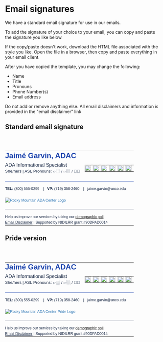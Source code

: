 <script setup>
import FileDownload from '../../.vitepress/components/FileDownload.vue'

const standard = [
  {
    title: 'Standard Signature',
    subtitle: 'Download HTML file',
    fileType: 'HTML',
    url: '/assets/rmadac-email-signature-standard.html'
  },
]

const pride = [
  {
    title: 'Pride Signature',
    subtitle: 'Download HTML file',
    fileType: 'HTML',
    url: '/assets/rmadac-email-signature-pride.html'
  },
]
</script>

<style>
  .vp-doc table {
    margin: unset;
    display: unset;
  }

  .vp-doc tr:nth-child(2n) {
    background-color: unset;
  }

  .vp-doc tr {
    border-top: unset;
  }

  .vp-doc td {
    border: unset;
  }
</style>

# Email signatures

We have a standard email signature for use in our emails.

To add the signature of your choice to your email, you can copy and paste the signature you like below.

If the copy/paste doesn't work, download the HTML file associated with the style you like. Open the file in a browser, then copy and paste everything in your email client.

After you have copied the template, you may change the following:
- Name
- Title
- Pronouns
- Phone Number(s)
- Email address 

Do not add or remove anything else. All email disclaimers and information is provided in the "email disclaimer" link 

## Standard email signature

<FileDownload :downloads='standard' /><br><br>

<table cellspacing="0" cellpadding="0" border="0" style="
    box-sizing: border-box;
    border-spacing: 0px;
    border-collapse: collapse;
    background: transparent !important;
    font-size: 14px;
    font-style: normal;
    font-variant-ligatures: normal;
    font-variant-caps: normal;
    font-weight: 400;
    letter-spacing: normal;
    orphans: 2;
    text-align: start;
    text-transform: none;
    widows: 2;
    word-spacing: 0px;
    -webkit-text-stroke-width: 0px;
    white-space: normal;
    text-decoration-thickness: initial;
    text-decoration-style: initial;
    text-decoration-color: initial;
    color: rgb(29, 44, 71);
    font-family: 'Montserrat', Arial, sans-serif;
    width: 440px;
  ">
  <tbody style="box-sizing: border-box">
    <tr style="box-sizing: border-box">
      <td colspan="2" style="box-sizing: border-box; padding: 0px">
        <span style="
            box-sizing: border-box;
            font-size: 18pt;
            color: rgb(27, 67, 173);
            line-height: 22pt;
            font-family: 'Montserrat', Arial, sans-serif;
          "><strong style="box-sizing: border-box; font-weight: 800">Jaimé Garvin, ADAC</strong></span>
      </td>
    </tr>
    <tr style="box-sizing: border-box">
      <td style="
          box-sizing: border-box;
          padding: 0px 0px 15px;
          font-size: 12pt;
          font-family: 'Montserrat', Arial, sans-serif;
          width: 260px;
          color: rgb(29, 44, 71);
          line-height: 14pt;
        ">
        <span style="
            box-sizing: border-box;
            font-size: 12pt;
            line-height: 20px;
            color: rgb(29, 44, 71);
            font-family: 'Montserrat', Arial, sans-serif;
          ">ADA Informational Specialist</span><br>
        <span style="
            box-sizing: border-box;
            font-size: 10pt;
            line-height: 20px;
            color: rgb(29, 44, 71);
            font-family: 'Montserrat', Arial, sans-serif;
          ">She/hers | ASL Pronouns: 👉🏼 / 👉🏼 / 🖐🏼</span>
      </td>
      <td style="
          box-sizing: border-box;
          padding: 0px 0px 15px;
          font-size: 10pt;
          font-family: 'Montserrat', Arial, sans-serif;
          width: 160px;
          color: rgb(29, 44, 71);
          text-align: right;">
        <table style="
            box-sizing: border-box;
            border-spacing: 0px;
            border-collapse: collapse;
            background: transparent !important;
            float: right;
          ">
          <tbody style="box-sizing: border-box">
            <tr style="box-sizing: border-box">
              <td style="box-sizing: border-box; padding: 0px; width: 30px">
                <a href="https://www.facebook.com/RMADACenter/" target="_blank" rel="noopener" style="
                    box-sizing: border-box;
                    background-color: transparent;
                    color: rgb(51, 122, 183);
                    text-decoration: none;
                  ">
                  <img border="0" alt="facebook icon" width="20" height="20"
                    src="https://www.mail-signatures.com/signature-generator/img/templates/simple-yet-informative/fb.png"
                    style="
                      box-sizing: border-box;
                      border: 0px;
                      vertical-align: middle;
                      width: 20px;
                      height: 20px;
                    " />
                </a>
              </td>
              <td style="box-sizing: border-box; padding: 0px; width: 30px">
                <a href="https://twitter.com/RockyMtnADA" target="_blank" rel="noopener" style="
                    box-sizing: border-box;
                    background-color: transparent;
                    color: rgb(51, 122, 183);
                    text-decoration: none;
                  ">
                  <img border="0" alt="twitter icon" width="20" height="20"
                    src="https://www.mail-signatures.com/signature-generator/img/templates/simple-yet-informative/tt.png"
                    style="
                      box-sizing: border-box;
                      border: 0px;
                      vertical-align: middle;
                      width: 20px;
                      height: 20px;
                    " />
                </a>
              </td>
              <td style="box-sizing: border-box; padding: 0px; width: 30px">
                <a href="https://www.youtube.com/channel/UCcTayMz3J1BmjdXlPBVDSrQ" target="_blank" rel="noopener" style="
                    box-sizing: border-box;
                    background-color: transparent;
                    color: rgb(51, 122, 183);
                    text-decoration: none;
                  ">
                  <img border="0" alt="youtube icon" width="20" height="20"
                    src="https://www.mail-signatures.com/signature-generator/img/templates/simple-yet-informative/yt.png"
                    style="
                      box-sizing: border-box;
                      border: 0px;
                      vertical-align: middle;
                      width: 20px;
                      height: 20px;
                    " />
                </a>
              </td>
              <td style="box-sizing: border-box; padding: 0px; width: 30px">
                <a href="https://www.linkedin.com/company/28618459/" target="_blank" rel="noopener" style="
                    box-sizing: border-box;
                    background-color: transparent;
                    color: rgb(51, 122, 183);
                    text-decoration: none;
                  ">
                  <img border="0" alt="linkedin icon" width="20" height="20"
                    src="https://www.mail-signatures.com/signature-generator/img/templates/simple-yet-informative/ln.png"
                    style="
                      box-sizing: border-box;
                      border: 0px;
                      vertical-align: middle;
                      width: 20px;
                      height: 20px;
                    " />
                </a>
              </td>
              <td style="box-sizing: border-box; padding: 0px; width: 30px">
                <a href="https://www.instagram.com/rockymountainadacenter/" target="_blank" rel="noopener" style="
                    box-sizing: border-box;
                    background-color: transparent;
                    color: rgb(51, 122, 183);
                    text-decoration: none;
                  ">
                  <img border="0" alt="instagram icon" width="20" height="20"
                    src="https://www.mail-signatures.com/signature-generator/img/templates/simple-yet-informative/it.png"
                    style="
                      box-sizing: border-box;
                      border: 0px;
                      vertical-align: middle;
                      width: 20px;
                      height: 20px;
                    " />
                </a>
              </td>
              <td style="box-sizing: border-box; padding: 0px; width: 30px">
                <a href="https://www.tiktok.com/@rockymountainada" target="_blank" rel="noopener" style="
                    box-sizing: border-box;
                    background-color: transparent;
                    color: rgb(51, 122, 183);
                    text-decoration: none;
                  ">
                  <img border="0" alt="tiktok icon" width="20" height="20"
                    src="https://www.mail-signatures.com/signature-generator/img/templates/simple-yet-informative/tk.png"
                    style="
                      box-sizing: border-box;
                      border: 0px;
                      vertical-align: middle;
                      width: 20px;
                      height: 20px;
                    " />
                </a>
              </td>
            </tr>
          </tbody>
        </table>
      </td>
    </tr>
    <tr style="box-sizing: border-box">
      <td colspan="2" style="
          box-sizing: border-box;
          padding: 15px 0px 0px;
          border-top: 1px solid rgb(27, 67, 173);
          font-size: 9pt;
          line-height: 18px;
        ">
        <span style="
            box-sizing: border-box;
            font-size: 9pt;
            color: rgb(29, 44, 71);
            font-family: 'Montserrat', Arial, sans-serif;
          "><strong style="
                box-sizing: border-box;
                margin-right: 0.25em;
                font-weight: 800;
              ">TEL:</strong>(800) 555-0299</span>
        <span style="padding: 0 8px"> | </span>
        <span style="
            box-sizing: border-box;
            font-size: 9pt;
            color: rgb(29, 44, 71);
            font-family: 'Montserrat', Arial, sans-serif;
          "><strong style="
                box-sizing: border-box;
                margin-right: 0.25em;
                font-weight: 800;
              ">VP:</strong>(719) 358-2460</span>
        <span style="padding: 0 8px"> | </span>
        <a href="mailto:jaime.garvin@unco.edu" style="
              box-sizing: border-box;
              background-color: transparent;
              color: rgb(29, 44, 71);
              text-decoration: none;
              font-size: 9pt;
            ">jaime.garvin@unco.edu</a>
        <span style="box-sizing: border-box; padding: 20px 0; display: block"><a href="http://rockymountainada.org/"
            target="_blank" rel="noopener" style="
              box-sizing: border-box;
              background-color: transparent;
              color: rgb(51, 122, 183);
              text-decoration: none;
              font-family: 'Montserrat', Arial, sans-serif;
              max-width: 420px;
            ">
            <img src="https://brand.rockymountainada.org/assets/logos/rmadac-logo.png"
              alt="Rocky Mountain ADA Center Logo" style="max-width: 100%;" /></a></span>
      </td>
    </tr>
    <tr style="box-sizing: border-box">
      <td colspan="2" style="
          box-sizing: border-box;
          padding: 15px 0px 0px;
          border-top: 1px solid rgb(175, 179, 191);
          font-size: 9pt;
          line-height: 18px;
        ">
        <span style="
            box-sizing: border-box;
            font-size: 9pt;
            color: rgb(29, 44, 71);
            font-family: 'Montserrat', Arial, sans-serif;
          ">
          Help us improve our services by taking
          our <a
            href="https://us19.list-manage.com/survey?u=5d4a5e285a1a869eedc7acc2e&id=e87c87f94e&attribution=false&e=158c49c071"
            target="_blank">demographic poll</a><br>
          <a style="color:rgb(29,44,71);" href="https://rockymountainada.org/disclaimer" target="_blank">Email
            Disclaimer</a> | Supported by NIDILRR grant #90DPAD0014
        </span>
      </td>
    </tr>
  </tbody>
</table>

## Pride version

<FileDownload :downloads='pride' /><br><br>

<table cellspacing="0" cellpadding="0" border="0" style="
    box-sizing: border-box;
    border-spacing: 0px;
    border-collapse: collapse;
    background: transparent !important;
    font-size: 14px;
    font-style: normal;
    font-variant-ligatures: normal;
    font-variant-caps: normal;
    font-weight: 400;
    letter-spacing: normal;
    orphans: 2;
    text-align: start;
    text-transform: none;
    widows: 2;
    word-spacing: 0px;
    -webkit-text-stroke-width: 0px;
    white-space: normal;
    text-decoration-thickness: initial;
    text-decoration-style: initial;
    text-decoration-color: initial;
    color: rgb(29, 44, 71);
    font-family: 'Montserrat', Arial, sans-serif;
    width: 440px;
  ">
  <tbody style="box-sizing: border-box">
    <tr style="box-sizing: border-box">
      <td colspan="2" style="box-sizing: border-box; padding: 0px">
        <span style="
            box-sizing: border-box;
            font-size: 18pt;
            color: rgb(27, 67, 173);
            line-height: 22pt;
            font-family: 'Montserrat', Arial, sans-serif;
          "><strong style="box-sizing: border-box; font-weight: 700">Jaimé Garvin, ADAC</strong></span>
      </td>
    </tr>
    <tr style="box-sizing: border-box">
      <td style="
          box-sizing: border-box;
          padding: 0px 0px 15px;
          font-size: 12pt;
          font-family: 'Montserrat', Arial, sans-serif;
          width: 260px;
          color: rgb(29, 44, 71);
          line-height: 14pt;
        ">
        <span style="
            box-sizing: border-box;
            font-size: 12pt;
            line-height: 20px;
            color: rgb(29, 44, 71);
            font-family: 'Montserrat', Arial, sans-serif;
          ">ADA Informational Specialist</span><br />
        <span style="
            box-sizing: border-box;
            font-size: 10pt;
            line-height: 20px;
            color: rgb(29, 44, 71);
            font-family: 'Montserrat', Arial, sans-serif;
          ">She/hers | ASL Pronouns: 👉🏼 / 👉🏼 / 🖐🏼</span>
      </td>
      <td style="
          box-sizing: border-box;
          padding: 0px 0px 15px;
          font-size: 10pt;
          font-family: 'Montserrat', Arial, sans-serif;
          width: 160px;
          color: rgb(29, 44, 71);
          text-align: right;
        ">
        <table style="
            box-sizing: border-box;
            border-spacing: 0px;
            border-collapse: collapse;
            background: transparent !important;
            float: right;
          ">
          <tbody style="box-sizing: border-box">
            <tr style="box-sizing: border-box">
              <td style="box-sizing: border-box; padding: 0px; width: 30px">
                <a href="https://www.facebook.com/RMADACenter/" target="_blank" rel="noopener" style="
                    box-sizing: border-box;
                    background-color: transparent;
                    color: rgb(51, 122, 183);
                    text-decoration: none;
                  ">
                  <img border="0" alt="facebook icon" width="20" height="20"
                    src="https://www.mail-signatures.com/signature-generator/img/templates/simple-yet-informative/fb.png"
                    style="
                      box-sizing: border-box;
                      border: 0px;
                      vertical-align: middle;
                      width: 20px;
                      height: 20px;
                    " />
                </a>
              </td>
              <td style="box-sizing: border-box; padding: 0px; width: 30px">
                <a href="https://twitter.com/RockyMtnADA" target="_blank" rel="noopener" style="
                    box-sizing: border-box;
                    background-color: transparent;
                    color: rgb(51, 122, 183);
                    text-decoration: none;
                  ">
                  <img border="0" alt="twitter icon" width="20" height="20"
                    src="https://www.mail-signatures.com/signature-generator/img/templates/simple-yet-informative/tt.png"
                    style="
                      box-sizing: border-box;
                      border: 0px;
                      vertical-align: middle;
                      width: 20px;
                      height: 20px;
                    " />
                </a>
              </td>
              <td style="box-sizing: border-box; padding: 0px; width: 30px">
                <a href="https://www.youtube.com/channel/UCcTayMz3J1BmjdXlPBVDSrQ" target="_blank" rel="noopener" style="
                    box-sizing: border-box;
                    background-color: transparent;
                    color: rgb(51, 122, 183);
                    text-decoration: none;
                  ">
                  <img border="0" alt="youtube icon" width="20" height="20"
                    src="https://www.mail-signatures.com/signature-generator/img/templates/simple-yet-informative/yt.png"
                    style="
                      box-sizing: border-box;
                      border: 0px;
                      vertical-align: middle;
                      width: 20px;
                      height: 20px;
                    " />
                </a>
              </td>
              <td style="box-sizing: border-box; padding: 0px; width: 30px">
                <a href="https://www.linkedin.com/company/28618459/" target="_blank" rel="noopener" style="
                    box-sizing: border-box;
                    background-color: transparent;
                    color: rgb(51, 122, 183);
                    text-decoration: none;
                  ">
                  <img border="0" alt="linkedin icon" width="20" height="20"
                    src="https://www.mail-signatures.com/signature-generator/img/templates/simple-yet-informative/ln.png"
                    style="
                      box-sizing: border-box;
                      border: 0px;
                      vertical-align: middle;
                      width: 20px;
                      height: 20px;
                    " />
                </a>
              </td>
              <td style="box-sizing: border-box; padding: 0px; width: 30px">
                <a href="https://www.instagram.com/rockymountainadacenter/" target="_blank" rel="noopener" style="
                    box-sizing: border-box;
                    background-color: transparent;
                    color: rgb(51, 122, 183);
                    text-decoration: none;
                  ">
                  <img border="0" alt="instagram icon" width="20" height="20"
                    src="https://www.mail-signatures.com/signature-generator/img/templates/simple-yet-informative/it.png"
                    style="
                      box-sizing: border-box;
                      border: 0px;
                      vertical-align: middle;
                      width: 20px;
                      height: 20px;
                    " />
                </a>
              </td>
              <td style="box-sizing: border-box; padding: 0px; width: 30px">
                <a href="https://www.tiktok.com/@rockymountainada" target="_blank" rel="noopener" style="
                    box-sizing: border-box;
                    background-color: transparent;
                    color: rgb(51, 122, 183);
                    text-decoration: none;
                  ">
                  <img border="0" alt="tiktok icon" width="20" height="20"
                    src="https://www.mail-signatures.com/signature-generator/img/templates/simple-yet-informative/tk.png"
                    style="
                      box-sizing: border-box;
                      border: 0px;
                      vertical-align: middle;
                      width: 20px;
                      height: 20px;
                    " />
                </a>
              </td>
            </tr>
          </tbody>
        </table>
      </td>
    </tr>
    <tr style="box-sizing: border-box">
      <td colspan="2" style="
          box-sizing: border-box;
          padding: 15px 0px 0px;
          border-top: 1px solid rgb(27, 67, 173);
          font-size: 9pt;
          line-height: 18px;
        ">
        <span style="
            box-sizing: border-box;
            font-size: 9pt;
            color: rgb(29, 44, 71);
            font-family: 'Montserrat', Arial, sans-serif;
          "><strong style="
              box-sizing: border-box;
              margin-right: 0.25em;
              font-weight: 800;
            ">TEL:</strong>(800) 555-0299</span>
        <span style="padding: 0 8px"> | </span>
        <span style="
            box-sizing: border-box;
            font-size: 9pt;
            color: rgb(29, 44, 71);
            font-family: 'Montserrat', Arial, sans-serif;
          "><strong style="
              box-sizing: border-box;
              margin-right: 0.25em;
              font-weight: 800;
            ">VP:</strong>(719) 358-2460</span>
        <span style="padding: 0 8px"> | </span>
        <a href="mailto:jaime.garvin@unco.edu" style="
            box-sizing: border-box;
            background-color: transparent;
            color: rgb(29, 44, 71);
            text-decoration: none;
            font-size: 9pt;
          ">jaime.garvin@unco.edu</a>
        <span style="box-sizing: border-box; padding: 20px 0; display: block"><a href="https://rockymountainada.org/"
            target="_blank" rel="noopener" style="
              box-sizing: border-box;
              background-color: transparent;
              color: rgb(51, 122, 183);
              text-decoration: none;
              font-family: 'Montserrat', Arial, sans-serif;
              max-width: 420px;
            ">
            <img src="https://brand.rockymountainada.org/assets/logos/rmadac-logo-pride.png"
              alt="Rocky Mountain ADA Center Pride Logo" style="max-width: 100%" /></a></span>
      </td>
    </tr>
    <tr style="box-sizing: border-box">
      <td colspan="2" style="
          box-sizing: border-box;
          padding: 15px 0px 0px;
          border-top: 1px solid rgb(175, 179, 191);
          font-size: 9pt;
          line-height: 18px;
        ">
        <span style="
            box-sizing: border-box;
            font-size: 9pt;
            color: rgb(29, 44, 71);
            font-family: 'Montserrat', Arial, sans-serif;
          ">
          Help us improve our services by taking our
          <a href="https://us19.list-manage.com/survey?u=5d4a5e285a1a869eedc7acc2e&id=e87c87f94e&attribution=false&e=158c49c071"
            target="_blank">demographic poll</a><br />
          <a style="color: rgb(29, 44, 71)" href="https://rockymountainada.org/disclaimer" target="_blank">Email
            Disclaimer</a>
          | Supported by NIDILRR grant #90DPAD0014
        </span>
      </td>
    </tr>
  </tbody>
</table>
